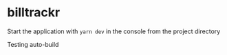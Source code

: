 # billtrackr

Start the application with `yarn dev` in the console from the project directory

Testing auto-build
